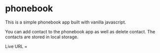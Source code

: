 # phonebook
This is a simple phonebook app built with vanilla javascript.

You can add contact to the phonebook app as well as delete contact. The contacts are stored in local storage.

Live URL = 
